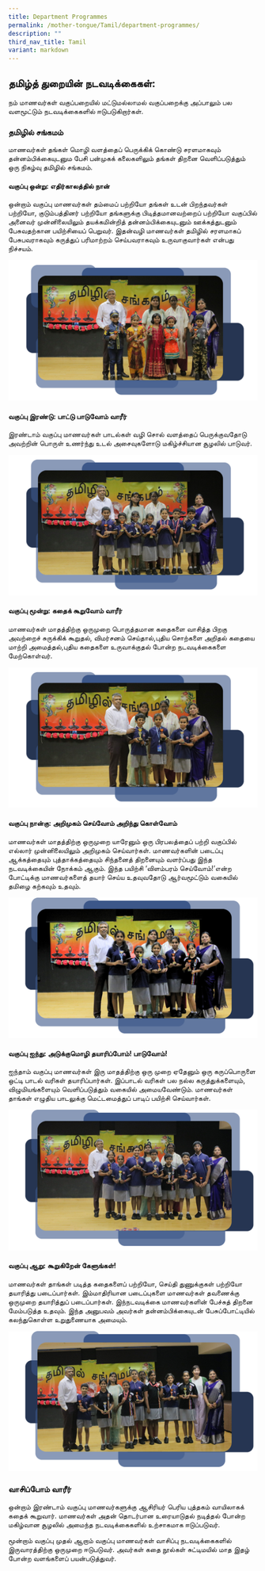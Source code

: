 ```yaml
---
title: Department Programmes
permalink: /mother-tongue/Tamil/department-programmes/
description: ""
third_nav_title: Tamil
variant: markdown
---
```

## **தமிழ்த் துறையின் நடவடிக்கைகள்:**

நம் மாணவர்கள் வகுப்பறையில் மட்டுமல்லாமல் வகுப்பறைக்கு அப்பாலும் பல வளமூட்டும் நடவடிக்கைகளில் ஈடுபடுகிறார்கள்.

### தமிழில் சங்கமம்

மாணவர்கள் தங்கள் மொழி வளத்தைப் பெருக்கிக் கொண்டு சரளமாகவும் தன்னம்பிக்கையுடனும பேசி பன்முகக் கலைகளிலும் தங்கள் திறனை வெளிப்படுத்தும் ஒரு நிகழ்வு தமிழில் சங்கமம்.

#### வகுப்பு ஒன்று: எதிர்காலத்தில் நான்

ஒன்றாம் வகுப்பு மாணவர்கள் தம்மைப் பற்றியோ தங்கள் உடன் பிறந்தவர்கள் பற்றியோ, குடும்பத்தினர் பற்றியோ தங்களுக்கு பிடித்தமானவற்றைப் பற்றியோ வகுப்பில் அனைவர் முன்னிலையிலும் தயக்கமின்றித் தன்னம்பிக்கையுடனும்  ஊக்கத்துடனும் பேசுவதற்கான பயிற்சியைப் பெறுவர். இதன்வழி மாணவர்கள் தமிழில் சரளமாகப் பேசுபவராகவும்  கருத்துப் பரிமாற்றம் செய்பவராகவும் உருவாகுவார்கள் என்பது நிச்சயம். 

![](/images/Primary_1.png)
#### வகுப்பு இரண்டு: பாட்டு பாடுவோம் வாரீர்

இரண்டாம் வகுப்பு மாணவர்கள் பாடல்கள் வழி சொல் வளத்தைப் பெருக்குவதோடு அவற்றின் பொருள் உணர்ந்து உடல் அசைவுகளோடு மகிழ்ச்சியான சூழலில் பாடுவர்.

![](/images/Primary_2.png)
#### வகுப்பு மூன்று: கதைக் கூறுவோம் வாரீர்

மாணவர்கள் மாதத்திற்கு ஒருமுறை பொருத்தமான கதைகளை வாசித்த பிறகு அவற்றைச் சுருக்கிக் கூறுதல், விமர்சனம் செய்தால்,புதிய சொற்களை அறிதல் கதையை மாற்றி அமைத்தல்,புதிய கதைகளை உருவாக்குதல் போன்ற நடவடிக்கைகளை மேற்கொள்வர்.


![](/images/Primary_3.png)
#### வகுப்பு நான்கு: அறிமுகம் செய்வோம் அறிந்து கொள்வோம்

மாணவர்கள் மாதத்திற்கு ஒருமுறை யாரேனும் ஒரு பிரபலத்தைப் பற்றி வகுப்பில் எல்லார் முன்னிலையிலும் அறிமுகம் செய்வார்கள். மாணவர்களின் படைப்பு ஆக்கத்தையும் புத்தாக்கத்தையும் சிந்தனைத் திறனையும் வளர்ப்பது இந்த நடவடிக்கையின் நோக்கம் ஆகும். இந்த பயிற்சி ‘விளம்பரம் செய்வோம்!’என்ற போட்டிக்கு மாணவர்களைத் தயார் செய்ய உதவுவதோடு ஆர்வமூட்டும் வகையில் தமிழை கற்கவும் உதவும்.



![](/images/Primary_4.png)
#### வகுப்பு ஐந்து: அடுக்குமொழி தயாரிப்போம்! பாடுவோம்!

ஐந்தாம் வகுப்பு மாணவர்கள் இரு மாதத்திற்கு ஒரு முறை ஏதேனும் ஒரு கருப்பொருளை ஒட்டி பாடல் வரிகள் தயாரிப்பார்கள். இப்பாடல் வரிகள் பல நல்ல கருத்துக்களையும், விழுமியங்களையும் வெளிப்படுத்தும் வகையில் அமையவேண்டும். மாணவர்கள் தாங்கள் எழுதிய பாடலுக்கு மெட்டமைத்துப் பாடிப் பயிற்சி செய்வார்கள்.



![](/images/Primary_5.png)

#### வகுப்பு ஆறு: கூறுகிறேன் கேளுங்கள்!

மாணவர்கள் தாங்கள் படித்த கதைகளைப் பற்றியோ, செய்தி துணுக்குகள் பற்றியோ தயாரித்து படைப்பார்கள். இம்மாதிரியான படைப்புகளை மாணவர்கள் தவணைக்கு ஒருமுறை தயாரித்துப் படைப்பார்கள். இந்நடவடிக்கை மாணவர்களின் பேச்சுத் திறனை மேம்படுத்த உதவும்.  இந்த அனுபவம் அவர்கள் தன்னம்பிக்கையுடன் பேசுப்போட்டியில் கலந்துகொள்ள உறுதுணையாக அமையும்.


![](/images/Primary_6.png)

### வாசிப்போம் வாரீர்

ஒன்றாம் இரண்டாம் வகுப்பு மாணவர்களுக்கு ஆசிரியர் பெரிய புத்தகம் வாயிலாகக் கதைக் கூறுவார். மாணவர்கள் அதன் தொடர்பான உரையாடுதல் நடித்தல் போன்ற மகிழ்வான சூழலில் அமைந்த நடவடிக்கைகளில் உற்சாகமாக ஈடுப்படுவர்.

மூன்றாம் வகுப்பு முதல் ஆறாம் வகுப்பு மாணவர்கள் வாசிப்பு நடவடிக்கைகளில்     இருவாரத்திற்கு ஒருமுறை ஈடுபடுவர். அவர்கள் கதை நூல்கள் சுட்டிமயில் மாத இதழ் போன்ற வளங்களைப் பயன்படுத்துவர்.
<img src="">